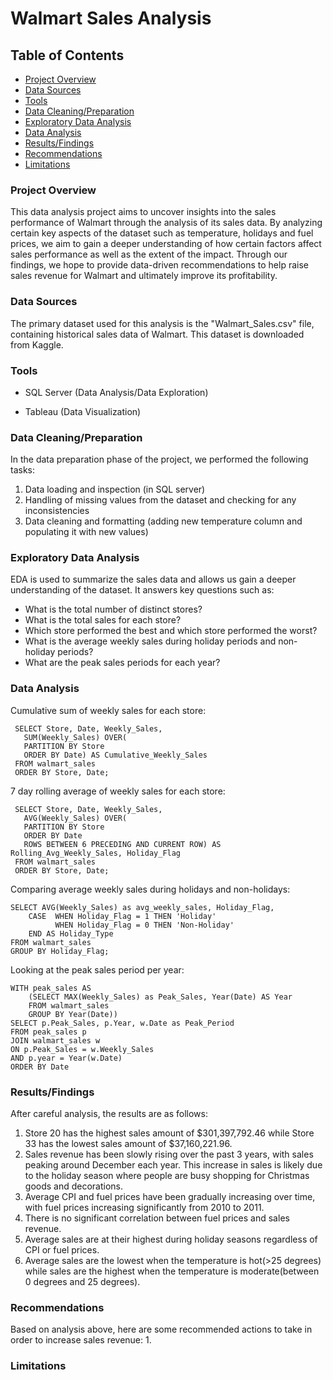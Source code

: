 # Walmart Sales Analysis



## Table of Contents
- [Project Overview](#project-overview)
- [Data Sources](#data-sources)
- [Tools](#tools)
- [Data Cleaning/Preparation](#data-cleaningpreparation)
- [Exploratory Data Analysis](#exploratory-data-analysis)
- [Data Analysis](#data-analysis)
- [Results/Findings](#resultsfindings)
- [Recommendations](#recommendations)
- [Limitations](#limitations)





### Project Overview
This data analysis project aims to uncover insights into the sales performance of Walmart through the analysis of its sales data. By analyzing certain key aspects of the dataset such as temperature, holidays and fuel prices, we aim to gain a deeper understanding of how certain factors affect sales performance as well as the extent of the impact. Through our findings, we hope to provide data-driven recommendations to help raise sales revenue for Walmart and ultimately improve its profitability.


### Data Sources

The primary dataset used for this analysis is the "Walmart_Sales.csv" file, containing historical sales data of Walmart. This dataset is downloaded from Kaggle.


### Tools

- SQL Server (Data Analysis/Data Exploration)
  
- Tableau (Data Visualization)




### Data Cleaning/Preparation

In the data preparation phase of the project, we performed the following tasks:
1.  Data loading and inspection (in SQL server)
2.  Handling of missing values from the dataset and checking for any inconsistencies
3.  Data cleaning and formatting (adding new temperature column and populating it with new values)

### Exploratory Data Analysis

EDA is used to summarize the sales data and allows us gain a deeper understanding of the dataset. It answers key questions such as:

-  What is the total number of distinct stores?
-  What is the total sales for each store?
-  Which store performed the best and which store performed the worst?
-  What is the average weekly sales during holiday periods and non-holiday periods?
-  What are the peak sales periods for each year?


### Data Analysis

Cumulative sum of weekly sales for each store:

     SELECT Store, Date, Weekly_Sales,
	   SUM(Weekly_Sales) OVER(
	   PARTITION BY Store
	   ORDER BY Date) AS Cumulative_Weekly_Sales
     FROM walmart_sales
     ORDER BY Store, Date;



7 day rolling average of weekly sales for each store:

     SELECT Store, Date, Weekly_Sales,
	   AVG(Weekly_Sales) OVER(
	   PARTITION BY Store
	   ORDER BY Date
	   ROWS BETWEEN 6 PRECEDING AND CURRENT ROW) AS Rolling_Avg_Weekly_Sales, Holiday_Flag
     FROM walmart_sales
     ORDER BY Store, Date;


Comparing average weekly sales during holidays and non-holidays:

	SELECT AVG(Weekly_Sales) as avg_weekly_sales, Holiday_Flag,
		CASE  WHEN Holiday_Flag = 1 THEN 'Holiday'
		      WHEN Holiday_Flag = 0 THEN 'Non-Holiday'
		END AS Holiday_Type
	FROM walmart_sales
	GROUP BY Holiday_Flag;


Looking at the peak sales period per year:

	WITH peak_sales AS
		(SELECT MAX(Weekly_Sales) as Peak_Sales, Year(Date) AS Year
		FROM walmart_sales
		GROUP BY Year(Date))
	SELECT p.Peak_Sales, p.Year, w.Date as Peak_Period
	FROM peak_sales p
	JOIN walmart_sales w
	ON p.Peak_Sales = w.Weekly_Sales
	AND p.year = Year(w.Date)
	ORDER BY Date




### Results/Findings

After careful analysis, the results are as follows:
1. Store 20 has the highest sales amount of $301,397,792.46 while Store 33 has the lowest sales amount of $37,160,221.96.
2. Sales revenue has been slowly rising over the past 3 years, with sales peaking around December each year. This increase in sales is likely due to the holiday season where people are busy shopping for Christmas
   goods and decorations.
3. Average CPI and fuel prices have been gradually increasing over time, with fuel prices increasing significantly from 2010 to 2011.
4. There is no significant correlation between fuel prices and sales revenue.
5. Average sales are at their highest during holiday seasons regardless of CPI or fuel prices.
6. Average sales are the lowest when the temperature is hot(>25 degrees) while sales are the highest when the temperature is moderate(between 0 degrees and 25 degrees).
  


### Recommendations

Based on analysis above, here are some recommended actions to take in order to increase sales revenue:
1. 






### Limitations




### 




